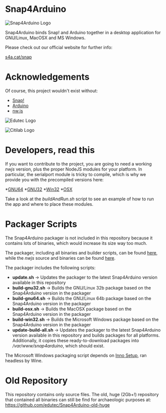 Snap4Arduino
============

![Snap4Arduino Logo](http://s4a.cat/snap/img/logo-top.png)

Snap4Arduino binds Snap! and Arduino together in a desktop application for GNU/Linux, MacOSX and MS Windows.

Please check out our official website for further info:

[s4a.cat/snap](http://s4a.cat/snap)

Acknowledgements
================

Of course, this project wouldn't exist without:

* [Snap!](http://snap.berkeley.edu)
* [Arduino](http://arduino.cc)
* [nw.js](http://nwjs.io)


![Edutec Logo](http://edutec.citilab.eu/img/logo.gif)

![Citilab Logo](http://s4a.cat/img/citilab.png)

Developers, read this
=====================
If you want to contribute to the project, you are going to need a working _nwjs_ version, plus the proper NodeJS modules for your platform. In particular, the serialport module is tricky to compile, which is why we provide you with the precompiled versions here:

*[GNU64](http://vps34736.ovh.net/snap4arduino/serialport/serialport-gnu64.tar.gz)
*[GNU32](http://vps34736.ovh.net/snap4arduino/serialport/serialport-gnu32.tar.gz)
*[Win32](http://vps34736.ovh.net/snap4arduino/serialport/serialport-win32.zip)
*[OSX](http://vps34736.ovh.net/snap4arduino/serialport/serialport-osx.zip)

Take a look at the _buildAndRun.sh_ script to see an example of how to run the app and where to place these modules.

Packager Scripts
================
The Snap4Arduino packager is not included in this repository because it contains lots of binaries, which would increase its size way too much.

The packager, including all binaries and builder scripts, can be found [here](http://vps34736.ovh.net/snap4arduino/Snap4Arduino-builder.tar.gz), while the _nwjs_ source and binaries can be found [here](https://github.com/nwjs/nw.js).

The packager includes the following scripts:

* **update.sh** → Updates the packager to the latest Snap4Arduino version available in this repository
* **build-gnu32.sh** → Builds the GNU/Linux 32b package based on the Snap4Arduino version in the packager
* **build-gnu64.sh** → Builds the GNU/Linux 64b package based on the Snap4Arduino version in the packager
* **build-osx.sh** → Builds the MacOSX package based on the Snap4Arduino version in the packager
* **build-win32.sh** → Builds the Microsoft Windows package based on the Snap4Arduino version in the packager
* **update-build-all.sh** → Updates the packager to the latest Snap4Arduino version available in this repository and builds packages for all platforms. Additionally, it copies these ready-to-download packages into _/var/www/snap4arduino_, which should exist.

The Microsoft Windows packaging script depends on [Inno Setup](http://www.jrsoftware.org/isinfo.php), ran headless by Wine.

Old Repository
==============

This repository contains only source files. The old, huge (2Gb+!) repository that contained all binaries can still be find for archaeologic purposes at: https://github.com/edutec/Snap4Arduino-old-huge
